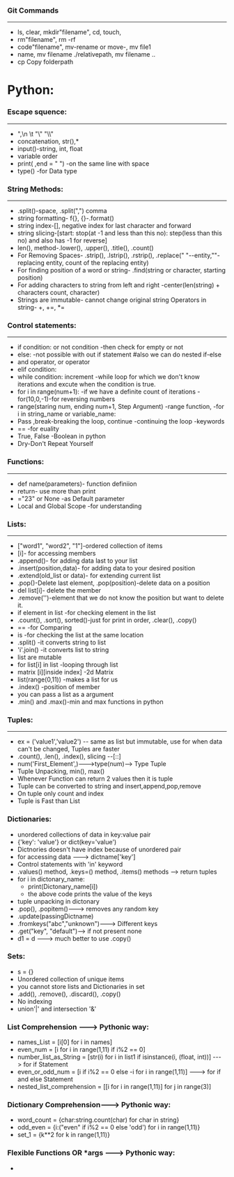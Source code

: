 ### Git Commands
---
* ls, clear, mkdir"filename", cd, touch,
* rm"filename", rm -rf
* code"filename", mv-rename or move-, mv file1
* name, mv filename  ./relativepath, mv filename .. 
* cp Copy folderpath

# Python:
### Escape squence:
---
* \",\n \t "\\" "\\\\"
* concatenation, str(),*
* input()-string, int, float
* variable order
* print( ,end = " ") -on the same line with space
* type() -for Data type


### String Methods:
---
* .split()-space, .split(",") comma  
* string formatting- f{}, {}-.format()
* string index-[], negative index for last character and forward
* string slicing-[start: stop(at -1 and less than this no): step(less than this no) and also has -1 for reverse]
* len(), method-.lower(), .upper(), .title(), .count() 
* For Removing Spaces- .strip(), .lstrip(), .rstrip(), .replace(" "--entity,""-replacing entity, count of the replacing entity)
* For finding position of a word or string- .find(string or character, starting position)
* For adding characters to string from left and right -center(len(string) + characters count, character)
* Strings are immutable- cannot change original string Operators in string- +, +=, *=


### Control statements:
---
* if condition:  or not condition -then check for empty or not 
* else: -not possible with out if statement #also we can do nested if-else
* and operator, or operator 
* elif condition:
* while condition: increment -while loop for which we don't know iterations and excute when the condition is true.
* for i in range(num+1): -if we have a definite count of iterations -for(10,0,-1)-for reversing numbers
* range(staring num, ending num+1, Step Argument) -range function, -for i in
string_name or variable_name:
* Pass ,break-breaking the loop, continue -continuing the loop -keywords
* == -for euality
* True, False -Boolean in python
* Dry-Don't Repeat Yourself


### Functions:
---
* def name(parameters)- function definiion
* return- use more than print
* ="23" or None -as Default parameter
* Local and Global Scope -for understanding

### Lists:
---
* ["word1", "word2", "1"]-ordered collection of items
* [i]- for accessing members
* .append()- for adding data last to your list
* .insert(position,data)- for adding data to your desired position
* .extend(old_list or data)- for extending current list
* .pop()-Delete last element, .pop(position)-delete data on a position
* del list[i]- delete the member 
* .remove('')-element that we do not know the position but want to delete it.
* if element in list -for checking element in the list
* .count(), .sort(), sorted()-just for print in order, .clear(), .copy()
* == -for Comparing
* is -for checking the list at the same location
* .split() -it converts string to list
* 'i'.join() -it converts list to string
* list are mutable
* for list[i] in list -looping through list
* matrix [i][inside index] -2d Matrix
* list(range(0,11)) -makes a list for us
* .index() -position of member
* you can pass a list as a argument
* .min() and .max()-min and max functions in python

### Tuples:
---
* ex = ('value1','value2') -- same as list but immutable, use for when data can't be changed, Tuples are faster 
* .count(), .len(), .index(), slicing --[::]
* num('First_Element',)--->type(num)--> Type Tuple
* Tuple Unpacking, min(), max()
* Whenever Function can return 2 values then it is tuple
* Tuple can be converted to string and insert,append,pop,remove
* On tuple only count and index
* Tuple is Fast than List

### Dictionaries:
* unordered collections of data in key:value pair
* {'key': 'value'} or dict(key='value')
* Dictnories doesn't have index because of unordered pair
* for accessing data ---> dictname['key']
* Control statements with 'in' keyword
* .values() method, .keys=() method, .items() methods --> return tuples
* for i in dictonary_name:
  * print(Dictonary_name[i])
  * the above code prints the value of the keys
* tuple unpacking in dictonary
* .pop(), .popitem()---> removes any random key
* .update(passingDictname)
* .fromkeys("abc","unknown")---> Different keys
* .get("key", "default")--> if not present none
* d1 = d ---> much better to use .copy()

### Sets:
* s = {}
* Unordered collection of unique items
* you cannot store lists and Dictionaries in set
* .add(), .remove(), .discard(), .copy()
* No indexing
* union'|' and intersection '&'

### List Comprehension ---> Pythonic way:
* names_List = [i[0] for i in names]
* even_num = [i for i in range(1,11) if i%2 == 0] 
* number_list_as_String = [str(i) for i in list1 if isinstance(i, (float, int))] ---> for if Statement
* even_or_odd_num = [i if i%2 == 0 else -i for i in range(1,11)] ---> for if and else Statement
* nested_list_comprehension = [[i for i in range(1,11)] for j in range(3)]

### Dictionary Comprehension---> Pythonic way:
* word_count = {char:string.count(char) for char in string}
* odd_even = {i:("even" if i%2 == 0 else 'odd') for i in range(1,11)}
* set_1 = {k**2 for k in range(1,11)}

### Flexible Functions OR *args ---> Pythonic way:
* 